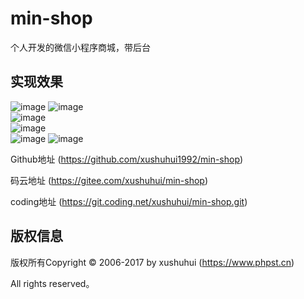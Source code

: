# min-shop
个人开发的微信小程序商城，带后台

## 实现效果
![image](./image/1.jpg) 
![image](./image/2.jpg)  
![image](./image/3.jpg)  
![image](./image/4.jpg)  
![image](./image/5.jpg) 
![image](./image/6.jpg)  


Github地址 (https://github.com/xushuhui1992/min-shop)

码云地址 (https://gitee.com/xushuhui/min-shop)

coding地址 (https://git.coding.net/xushuhui/min-shop.git)



## 版权信息

版权所有Copyright © 2006-2017 by xushuhui  (https://www.phpst.cn)

All rights reserved。

